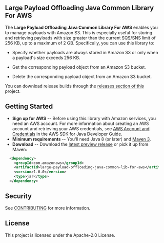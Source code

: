 ## Large Payload Offloading Java Common Library For AWS

The **Large Payload Offloading Java Common Library For AWS** enables you to manage payloads with Amazon S3. 
This is especially useful for storing and retrieving payloads with size greater than the current SQS/SNS limit of 256 KB, up to a maximum of 2 GB. Specifically, you can use this library to:

* Specify whether payloads are always stored in Amazon S3 or only when a payload's size exceeds 256 KB.

* Get the corresponding payload object from an Amazon S3 bucket.

* Delete the corresponding payload object from an Amazon S3 bucket.

You can download release builds through the [releases section of this](https://github.com/awslabs/large-payload-offloading-java-common-lib-for-aws/releases) project.

## Getting Started

* **Sign up for AWS** -- Before using this library with Amazon services, you need an AWS account. For more information about creating an AWS account and retrieving your AWS credentials, see [AWS Account and Credentials](http://docs.aws.amazon.com/AWSSdkDocsJava/latest/DeveloperGuide/java-dg-setup.html) in the AWS SDK for Java Developer Guide.
* **Minimum requirements** -- You'll need Java 8 (or later) and [Maven 3](http://maven.apache.org/).
* **Download** -- Download the [latest preview release](https://github.com/awslabs/amazon-sqs-java-extended-client-lib/releases) or pick it up from Maven:

```xml
  <dependency>
    <groupId>com.amazonaws</groupId>
    <artifactId>large-payload-offloading-java-common-lib-for-aws</artifactId>
    <version>1.0.0</version>
    <type>jar</type>
  </dependency>
```                                                                                                                     

## Security

See [CONTRIBUTING](CONTRIBUTING.md#security-issue-notifications) for more information.

## License

This project is licensed under the Apache-2.0 License.

